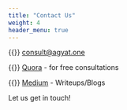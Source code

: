 ```yaml
---
title: "Contact Us"
weight: 4
header_menu: true
---
```


{{<icon class="fa fa-envelope">}}&nbsp;[consult@agyat.one](mailto:consult@agyat.one)

{{<icon class="fa fa-quora">}}&nbsp;[Quora](https://agyatastros.quora.com/) - for free consultations

{{<icon class="fa fa-medium-square">}}&nbsp;[Medium](https://agyat.medium.com/) - Writeups/Blogs

Let us get in touch!
